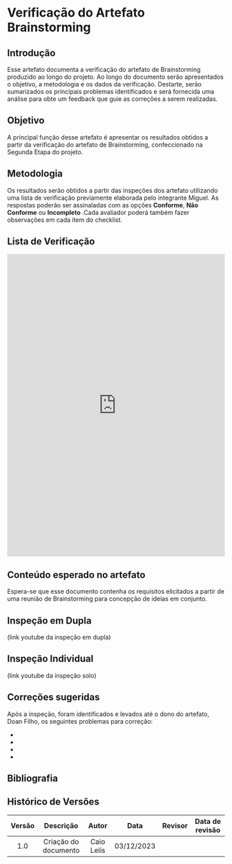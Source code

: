 # **Verificação do Artefato Brainstorming**

## **Introdução**

Esse artefato documenta a verificação do artefato de Brainstorming produzido ao longo do projeto. Ao longo do documento serão apresentados o objetivo, a metodologia e os dados da verificação. Destarte, serão sumarizados os principais problemas  identificados e será fornecida uma análise para obte um feedback que guie as correções a serem realizadas.

## **Objetivo**

A principal função desse artefato é apresentar os resultados obtidos a partir da verificação do artefato de Brainstorming, confeccionado na Segunda Etapa do projeto.

## **Metodologia**

Os resultados serão obtidos a partir das inspeções dos artefato utilizando uma lista de verificação previamente elaborada pelo integrante Miguel. As respostas poderão ser assinaladas com as opções **Conforme**, **Não Conforme** ou **Incompleto** .Cada avaliador poderá também fazer observações em cada item do checklist.

## **Lista de Verificação**


<iframe src="https://docs.google.com/spreadsheets/d/e/2PACX-1vQ_bjcg7VGGQxMD_8fI7XzsM5Po6lcgJ7TPMwDqTWe8Tl5Z1SIg1cBAXbu4BF2Ag5a8JLTY_7i-4HlN/pubhtml?gid=950919862&amp;single=true&amp;widget=true&amp;headers=false"width="100%" height="700" frameborder="0" scrolling="no"></iframe>
 

## **Conteúdo esperado no artefato**
Espera-se que esse documento contenha os requisitos elicitados a partir de uma reunião de Brainstorming para concepção de ideias em conjunto. 

## **Inspeção em Dupla**

(link youtube da inspeção em dupla)

## **Inspeção Individual** 


(link youtube da inspeção solo)





## **Correções sugeridas**

Após a inspeção, foram identificados e levados até o dono do artefato, Doan Filho, os seguintes problemas para correção:

- 
- 
- 
-  

## **Bibliografia**

>
>
>

## **Histórico de Versões**

| Versão |          Descrição              |     Autor      |      Data      |   Revisor     |    Data de revisão    |  
|:------:|:-------------------------------:|:--------------:|:--------------:|:-------------:|:---------------------:|
|  1.0   | Criação do documento  |   Caio Lelis   |   03/12/2023   |  |    |
